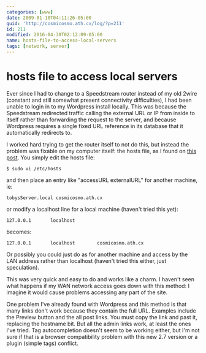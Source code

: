 ```yaml
---
categories: [www]
date: 2009-01-10T04:11:26-05:00
guid: 'http://cosmicosmo.ath.cx/log/?p=211'
id: 211
modified: 2016-04-30T02:12:09-05:00
name: hosts-file-to-access-local-servers
tags: [network, server]
---
```


hosts file to access local servers
==================================

Ever since I had to change to a Speedstream router instead of my old 2wire (constant and still somewhat present connectivity difficulties), I had been unable to login in to my Wordpress install locally.  This was because the Speedstream redirected traffic calling the external URL or IP from inside to itself rather than forwarding the request to the server, and because Wordpress requires a single fixed URL reference in its database that it automatically redirects to.

I worked hard trying to get the router itself to not do this, but instead the problem was fixable on my computer itself: the hosts file, as I found on [this post](http://codex.wordpress.org/User:Westi/Hosting_WordPress_Behind_NAT).   You simply edit the hosts file:

`$ sudo vi /etc/hosts`

and then place an entry like "accessURL externalURL" for another machine, ie:

`tobysServer.local cosmicosmo.ath.cx`

or modify a localhost line for a local machine (haven't tried this yet):

`127.0.0.1       localhost`

becomes:

`127.0.0.1       localhost        cosmicosmo.ath.cx`

Or possibly you could just do as for another machine and access by the LAN address rather than localhost (haven't tried this either, just speculation).

This was very quick and easy to do and works like a charm.  I haven't seen what happens if my WAN network access goes down with this method: I imagine it would cause problems accessing any part of the site.

One problem I've already found with Wordpress and this method is that many links don't work because they contain the full URL.  Examples include the Preview button and the all post links.  You must copy the link and past it, replacing the hostname bit.  But all the admin links work, at least the ones I've tried.  Tag autocompletion doesn't seem to be working either, but I'm not sure if that is a browser compatibility problem with this new 2.7 version or a plugin (simple tags) conflict.
